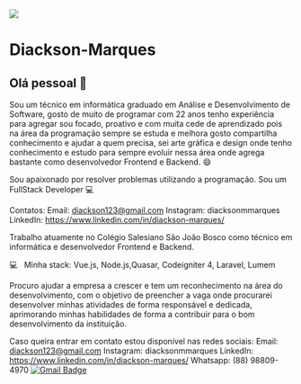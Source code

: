 
<img width="auto" src="https://media-exp1.licdn.com/dms/image/C4E16AQGm_k1p0_4fFw/profile-displaybackgroundimage-shrink_200_800/0?e=1602115200&v=beta&t=6M2cfoeXWAlK-6T6IGnU0YQhXAkPGDeI_NrsmFrvKkU">

# Diackson-Marques
## Olá pessoal 👋
Sou um técnico em informática graduado em Análise e Desenvolvimento de Software, gosto de muito de programar com 22 anos tenho experiência para agregar sou focado, proativo e com muita cede de aprendizado pois na área da programação sempre se estuda e melhora gosto compartilha conhecimento e ajudar a quem precisa, sei arte gráfica e design onde tenho conhecimento e estudo para sempre evoluir nessa área onde agrega bastante como desenvolvedor Frontend e Backend. :smile:

Sou apaixonado por resolver problemas utilizando a programação.
Sou um FullStack Developer :computer:

Contatos:
Email: diackson123@gmail.com
Instagram: diacksonmmarques
LinkedIn: https://www.linkedin.com/in/diackson-marques/

Trabalho atuamente no Colégio Salesiano São João Bosco como técnico em informática e desenvolvedor Frontend e Backend.

:computer: &nbsp; Minha stack: Vue.js, Node.js,Quasar, Codeigniter 4, Laravel, Lumem

Procuro ajudar a empresa a crescer e tem um reconhecimento na área do desenvolvimento, com o objetivo de preencher a vaga onde procurarei desenvolver minhas
atividades de forma responsável e dedicada, aprimorando minhas habilidades de forma a contribuir para o bom desenvolvimento da instituição.

Caso queira entrar em contato estou disponível nas redes sociais:
Email: diackson123@gmail.com
Instagram: diacksonmmarques
LinkedIn: https://www.linkedin.com/in/diackson-marques/
Whatsapp: (88) 98809-4970 
[![Gmail Badge](https://img.shields.io/badge/-diackson123@gmail.com-c14438?style=flat-square&logo=Gmail&logoColor=white&link=mailto:diackson123@gmail.com)](mailto:diackson123@gmail.com)


